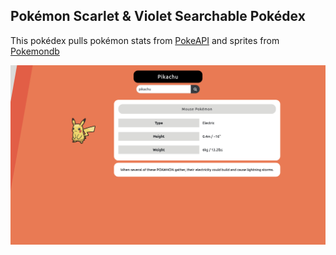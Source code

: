 ## Pokémon Scarlet & Violet Searchable Pokédex

This pokédex pulls pokémon stats from [PokeAPI](https://pokeapi.co/) and sprites from [Pokemondb](https://pokemondb.net/)

![](screenshot.png)